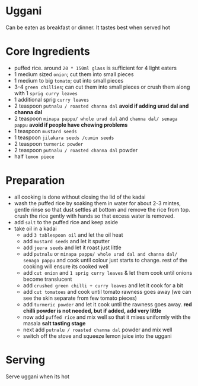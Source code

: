 # Uggani
Can be eaten as breakfast or dinner. It tastes best when served hot


# Core Ingredients
 - puffed rice. around `20 * 150ml glass` is sufficient for 4 light eaters
 - 1 medium sized `onion`; cut them into small pieces
 - 1 medium to big `tomato`; cut into small pieces
 - 3-4 `green chillies`; can cut them into small pieces or crush them along with 1 `sprig curry leaves`
 - 1 additional sprig `curry leaves`
 - 2 teaspoon `putnalu / roasted channa dal` **avoid if adding urad dal and channa dal**
 - 2 teaspoon `minapa pappu/ whole urad dal` and `channa dal/ senaga pappu` **avoid if people have chewing problems**
 - 1 teaspoon `mustard seeds`
 - 1 teaspoon `jilakara seeds /cumin seeds`
 - 2 teaspoon `turmeric powder`
 - 2 teaspoon `putnalu / roasted channa dal` powder
 - half `lemon piece`

# Preparation
 - all cooking is done without closing the lid of the kadai
 - wash the puffed rice by soaking them in water for about 2-3 mintes, gentle rinse so that dust settles at bottom and remove the rice from top. crush the rice gently with hands so that excess water is removed.
 - add `salt` to the puffed rice and keep aside
 - take oil in a kadai
    - add `3 tablespoon oil` and let the oil heat
    - add `mustard seeds` and let it sputter
    - add `jeera seeds` and let it roast just little
    - add `putnalu` or `minapa pappu/ whole urad dal and channa dal/ senaga pappu` and cook until colour just starts to change. rest of the cooking will ensure its cooked well
    - add `cut onion` and `1 sprig curry leaves` & let them cook until onions become translucent
    - add `crushed green chilli + curry leaves` and let it cook for a bit
    - add `cut tomatoes` and cook until tomato rawness goes away (we can see the skin separate from few tomato pieces)
    - add `turmeric powder` and let it cook until the rawness goes away. **red chilli powder is not needed, but if added, add very little**
    - now add `puffed rice` and mix well so that it mixes uniformly with the masala **salt tasting stage**
    - next add `putnalu / roasted channa dal` powder and mix well
    - switch off the stove and squeeze lemon juice into the uggani

# Serving
Serve uggani when its hot
